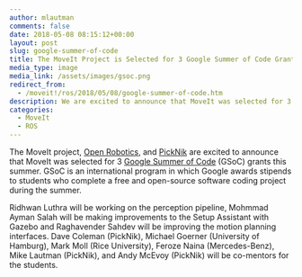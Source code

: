 ```yaml
---
author: mlautman
comments: false
date: 2018-05-08 08:15:12+00:00
layout: post
slug: google-summer-of-code
title: The MoveIt Project is Selected for 3 Google Summer of Code Grants
media_type: image
media_link: /assets/images/gsoc.png
redirect_from:
  - /moveit!/ros/2018/05/08/google-summer-of-code.htm
description: We are excited to announce that MoveIt was selected for 3 Google Summer of Code (GSoC) grants for the summer of 2018.
categories:
  - MoveIt
  - ROS
---
```


The MoveIt project, <a href="https://www.osrfoundation.org" target="_blank">Open Robotics</a>, and [PickNik](http://picknik.ai/) are excited to announce that MoveIt was selected for 3 <a href="https://summerofcode.withgoogle.com/" target="_blank">Google Summer of Code</a> (GSoC) grants this summer. GSoC is an international program in which Google awards stipends to students who complete a free and open-source software coding project during the summer.

Ridhwan Luthra will be working on the perception pipeline, Mohmmad Ayman Salah will be making improvements to the Setup Assistant with Gazebo and Raghavender Sahdev will be improving the motion planning interfaces. Dave Coleman (PickNik), Michael Goerner (University of Hamburg), Mark Moll (Rice University), Feroze Naina (Mercedes-Benz), Mike Lautman (PickNik), and Andy McEvoy (PickNik) will be co-mentors for the students.
